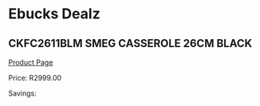 
# Ebucks Dealz
## CKFC2611BLM SMEG CASSEROLE 26CM BLACK
[Product Page](https://www.ebucks.com/web/shop/productSelected.do?prodId=1170705776&catId=1196428103)

Price: R2999.00

Savings: 


	